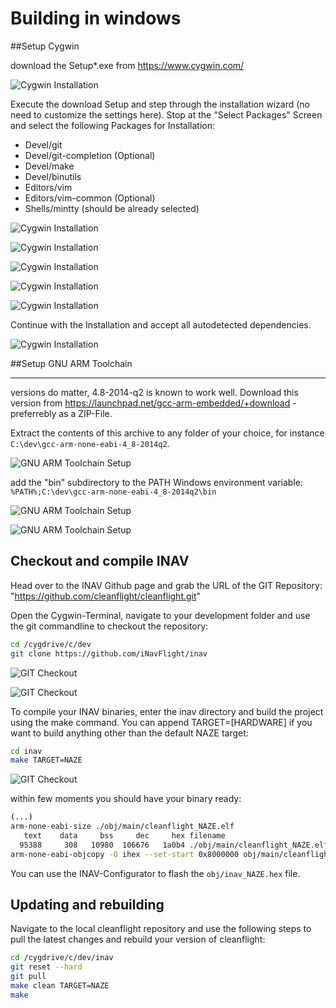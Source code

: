 # Building in windows


##Setup Cygwin

download the Setup*.exe from https://www.cygwin.com/

![Cygwin Installation](assets/001.cygwin_dl.png)

Execute the download Setup and step through the installation  wizard (no need to customize the settings here). Stop at the  "Select Packages" Screen and select the following Packages
for Installation:

- Devel/git
- Devel/git-completion (Optional)
- Devel/make
- Devel/binutils
- Editors/vim	 
- Editors/vim-common (Optional)
- Shells/mintty (should be already selected)

![Cygwin Installation](assets/002.cygwin_setup.png)

![Cygwin Installation](assets/003.cygwin_setup.png)

![Cygwin Installation](assets/004.cygwin_setup.png)

![Cygwin Installation](assets/005.cygwin_setup.png)

![Cygwin Installation](assets/006.cygwin_setup.png)


Continue with the Installation and accept all autodetected dependencies.

![Cygwin Installation](assets/007.cygwin_setup.png)


##Setup GNU ARM Toolchain

----------

versions do matter, 4.8-2014-q2 is known to work well. Download this version from https://launchpad.net/gcc-arm-embedded/+download - preferrebly as a ZIP-File.


Extract the contents of this archive to any folder of your choice, for instance ```C:\dev\gcc-arm-none-eabi-4_8-2014q2```.

![GNU ARM Toolchain Setup](assets/008.toolchain.png)

add the "bin" subdirectory to the PATH Windows environment variable: ```%PATH%;C:\dev\gcc-arm-none-eabi-4_8-2014q2\bin```

![GNU ARM Toolchain Setup](assets/009.toolchain_path.png)

![GNU ARM Toolchain Setup](assets/010.toolchain_path.png)

## Checkout and compile INAV

Head over to the INAV Github page and grab the URL of the GIT Repository: "https://github.com/cleanflight/cleanflight.git"

Open the Cygwin-Terminal, navigate to your development folder and use the git commandline to checkout the repository:

```bash
cd /cygdrive/c/dev
git clone https://github.com/iNavFlight/inav
```
![GIT Checkout](assets/011.git_checkout.png)

![GIT Checkout](assets/012.git_checkout.png)

To compile your INAV binaries, enter the inav directory and build the project using the make command. You can append TARGET=[HARDWARE] if you want to build anything other than the default NAZE target:

```bash
cd inav
make TARGET=NAZE
```

![GIT Checkout](assets/013.compile.png)

within few moments you should have your binary ready:

```bash
(...)
arm-none-eabi-size ./obj/main/cleanflight_NAZE.elf
   text    data     bss     dec     hex filename
  95388     308   10980  106676   1a0b4 ./obj/main/cleanflight_NAZE.elf
arm-none-eabi-objcopy -O ihex --set-start 0x8000000 obj/main/cleanflight_NAZE.elf obj/cleanflight_NAZE.hex
```

You can use the INAV-Configurator to flash the ```obj/inav_NAZE.hex``` file.

## Updating and rebuilding

Navigate to the local cleanflight repository and use the following steps to pull the latest changes and rebuild your version of cleanflight:

```bash
cd /cygdrive/c/dev/inav
git reset --hard
git pull
make clean TARGET=NAZE
make
```
